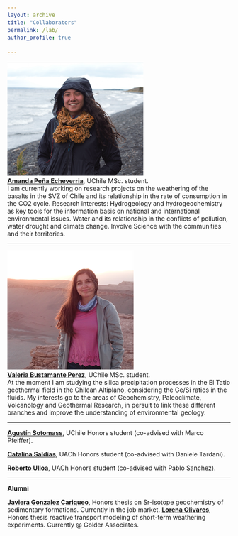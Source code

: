 ```yaml
---
layout: archive
title: "Collaborators"
permalink: /lab/
author_profile: true

---
```


<img style="float: center;" src="/images/apena_web.png">
<br><b><a href="https://www.linkedin.com/in/amanda-sof%C3%ADa-peña-584731202/">Amanda Peña Echeverria</a></b>, UChile MSc. student.<br>
I am currently working on research projects on the weathering of the basalts in the SVZ of Chile and its relationship in the rate of consumption in the CO2 cycle.
Research interests: Hydrogeology and hydrogeochemistry as key tools for the information basis on national and international environmental issues. Water and its relationship in the conflicts of pollution, water drought and climate change. Involve Science with the communities and their territories. 

---

<img style="float: center;" src="/images/vbust_web.png">
<br><b><a href="https://bit.ly/3tsk7sT">Valeria Bustamante Perez</a></b>, UChile MSc. student.<br>
At the moment I am studying the silica precipitation processes in the El Tatio geothermal field in the Chilean Altiplano, considering the Ge/Si ratios in the fluids. My interests go to the areas of Geochemistry, Paleoclimate, Volcanology and Geothermal Research, in persuit to link these different branches and improve the understanding of environmental geology.

---
<b><a href="mailto: agumaass@gmail.com ">Agustín Sotomass</a></b>, UChile Honors student (co-advised with Marco Pfeiffer).

<b><a href="mailto: catalina.saldias@alumnos.uach.cl ">Catalina Saldías</a></b>, UACh Honors student (co-advised with Daniele Tardani).

<b><a href="mailto: roberto.ulloa01@alumnos.uach.cl ">Roberto Ulloa</a></b>, UACh Honors student (co-advised with Pablo Sanchez).

---
**Alumni**

<b><a href="mailto: javgonzc@gmail.com">Javiera Gonzalez Cariqueo</a></b>, Honors thesis on Sr-isotope geochemistry of sedimentary formations. Currently in the job market.
<b><a href="mailto: lore.olivares24@gmail.com">Lorena Olivares</a></b>, Honors thesis reactive transport modeling of short-term weathering experiments. Currently @ Golder Associates.

